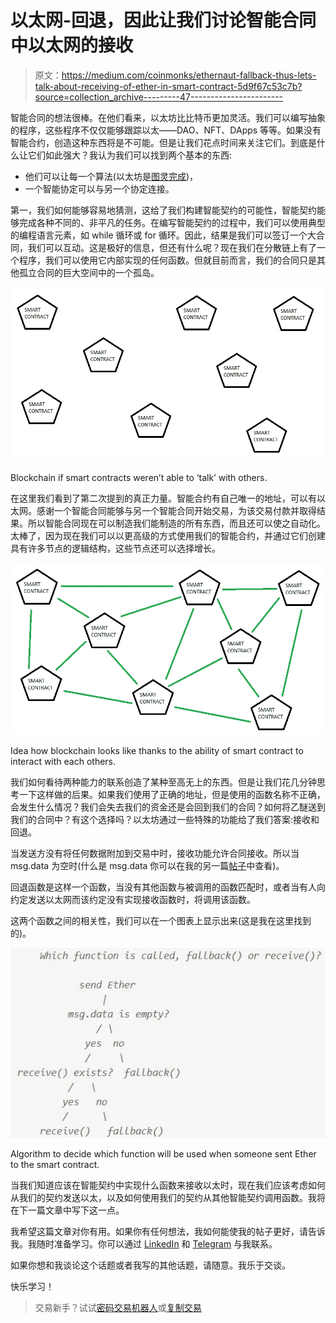 # 以太网-回退，因此让我们讨论智能合同中以太网的接收

> 原文：<https://medium.com/coinmonks/ethernaut-fallback-thus-lets-talk-about-receiving-of-ether-in-smart-contract-5d9f67c53c7b?source=collection_archive---------47----------------------->

智能合同的想法很棒。在他们看来，以太坊比比特币更加灵活。我们可以编写抽象的程序，这些程序不仅仅能够跟踪以太——DAO、NFT、DApps 等等。如果没有智能合约，创造这种东西将是不可能。但是让我们花点时间来关注它们。到底是什么让它们如此强大？我认为我们可以找到两个基本的东西:

*   他们可以让每一个算法(以太坊是[图灵完成](https://academy.binance.com/en/glossary/turing-complete))，
*   一个智能协定可以与另一个协定连接。

第一，我们如何能够容易地猜测，这给了我们构建智能契约的可能性，智能契约能够完成各种不同的、非平凡的任务。在编写智能契约的过程中，我们可以使用典型的编程语言元素，如 while 循环或 for 循环。因此，结果是我们可以签订一个大合同，我们可以互动。这是极好的信息，但还有什么呢？现在我们在分散链上有了一个程序，我们可以使用它内部实现的任何函数。但就目前而言，我们的合同只是其他孤立合同的巨大空间中的一个孤岛。

![](img/78f807edfd4d3d1de963c56509fc4613.png)

Blockchain if smart contracts weren’t able to ‘talk’ with others.

在这里我们看到了第二次提到的真正力量。智能合约有自己唯一的地址，可以有以太网。感谢一个智能合同能够与另一个智能合同开始交易，为该交易付款并取得结果。所以智能合同现在可以制造我们能制造的所有东西，而且还可以使之自动化。太棒了，因为现在我们可以以更高级的方式使用我们的智能合约，并通过它们创建具有许多节点的逻辑结构，这些节点还可以选择增长。

![](img/67d3961ef6fe267555574ed0a0607043.png)

Idea how blockchain looks like thanks to the ability of smart contract to interact with each others.

我们如何看待两种能力的联系创造了某种至高无上的东西。但是让我们花几分钟思考一下这样做的后果。如果我们使用了正确的地址，但是使用的函数名称不正确，会发生什么情况？我们会失去我们的资金还是会回到我们的合同？如何将乙醚送到我们的合同中？有这个选择吗？以太坊通过一些特殊的功能给了我们答案:接收和回退。

当发送方没有将任何数据附加到交易中时，接收功能允许合同接收。所以当 msg.data 为空时(什么是 msg.data 你可以在我的另一篇[帖子](/@eszymi/ethernaut-telephone-who-are-there-a2a24c65a129)中查看)。

回退函数是这样一个函数，当没有其他函数与被调用的函数匹配时，或者当有人向约定发送以太网而该约定没有实现接收函数时，将调用该函数。

这两个函数之间的相关性，我们可以在一个图表上显示出来(这是我在这里找到的)。

![](img/3a6cb98d9acff9aec6b8239c59aa0c1b.png)

Algorithm to decide which function will be used when someone sent Ether to the smart contract.

当我们知道应该在智能契约中实现什么函数来接收以太时，现在我们应该考虑如何从我们的契约发送以太，以及如何使用我们的契约从其他智能契约调用函数。我将在下一篇文章中写下这一点。

我希望这篇文章对你有用。如果你有任何想法，我如何能使我的帖子更好，请告诉我。我随时准备学习。你可以通过 [LinkedIn](https://pl.linkedin.com/in/szymon-skrzy%C5%84ski-881462214) 和 [Telegram](https://t.me/eszymi) 与我联系。

如果你想和我谈论这个话题或者我写的其他话题，请随意。我乐于交谈。

快乐学习！

> 交易新手？试试[密码交易机器人](/coinmonks/crypto-trading-bot-c2ffce8acb2a)或[复制交易](/coinmonks/top-10-crypto-copy-trading-platforms-for-beginners-d0c37c7d698c)